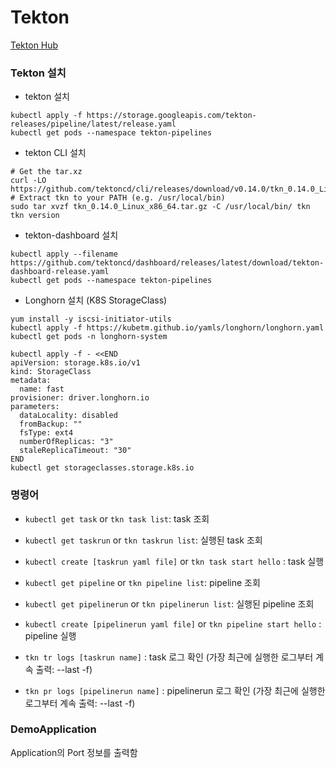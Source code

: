 # Tekton
[Tekton Hub](https://hub.tekton.dev)

### Tekton 설치
* tekton 설치
```shell
kubectl apply -f https://storage.googleapis.com/tekton-releases/pipeline/latest/release.yaml
kubectl get pods --namespace tekton-pipelines
```

* tekton CLI 설치
```shell
# Get the tar.xz
curl -LO https://github.com/tektoncd/cli/releases/download/v0.14.0/tkn_0.14.0_Linux_x86_64.tar.gz
# Extract tkn to your PATH (e.g. /usr/local/bin)
sudo tar xvzf tkn_0.14.0_Linux_x86_64.tar.gz -C /usr/local/bin/ tkn
tkn version
```

* tekton-dashboard 설치
```shell
kubectl apply --filename https://github.com/tektoncd/dashboard/releases/latest/download/tekton-dashboard-release.yaml
kubectl get pods --namespace tekton-pipelines
```

* Longhorn 설치 (K8S StorageClass)
```shell
yum install -y iscsi-initiator-utils
kubectl apply -f https://kubetm.github.io/yamls/longhorn/longhorn.yaml
kubectl get pods -n longhorn-system

kubectl apply -f - <<END
apiVersion: storage.k8s.io/v1
kind: StorageClass
metadata:
  name: fast
provisioner: driver.longhorn.io
parameters:
  dataLocality: disabled
  fromBackup: ""
  fsType: ext4
  numberOfReplicas: "3"
  staleReplicaTimeout: "30"
END
kubectl get storageclasses.storage.k8s.io
```




### 명령어
* `kubectl get task` or `tkn task list`: task 조회
* `kubectl get taskrun` or `tkn taskrun list`: 실행된 task 조회
* `kubectl create [taskrun yaml file]` or `tkn task start hello` : task 실행
* `kubectl get pipeline` or `tkn pipeline list`: pipeline 조회
* `kubectl get pipelinerun` or `tkn pipelinerun list`: 실행된 pipeline 조회
* `kubectl create [pipelinerun yaml file]` or `tkn pipeline start hello` : pipeline 실행

* `tkn tr logs [taskrun name]` : task 로그 확인 (가장 최근에 실행한 로그부터 계속 출력: --last -f)
* `tkn pr logs [pipelinerun name]` : pipelinerun 로그 확인 (가장 최근에 실행한 로그부터 계속 출력: --last -f)


### DemoApplication
Application의 Port 정보를 출력함 